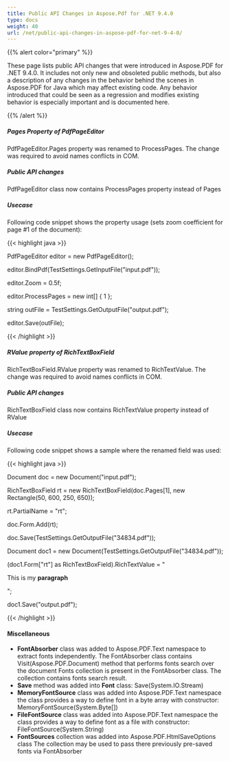 ```yaml
---
title: Public API Changes in Aspose.Pdf for .NET 9.4.0
type: docs
weight: 40
url: /net/public-api-changes-in-aspose-pdf-for-net-9-4-0/
---
```


{{% alert color="primary" %}} 

These page lists public API changes that were introduced in Aspose.PDF for .NET 9.4.0. It includes not only new and obsoleted public methods, but also a description of any changes in the behavior behind the scenes in Aspose.PDF for Java which may affect existing code. Any behavior introduced that could be seen as a regression and modifies existing behavior is especially important and is documented here.

{{% /alert %}} 
##### **Pages Property of PdfPageEditor**
PdfPageEditor.Pages property was renamed to ProcessPages.
The change was required to avoid names conflicts in COM.
##### **Public API changes**
PdfPageEditor class now contains ProcessPages property instead of Pages
##### **Usecase**
Following code snippet shows the property usage (sets zoom coefficient for page #1 of the document):

{{< highlight java >}}

 PdfPageEditor editor = new PdfPageEditor();

editor.BindPdf(TestSettings.GetInputFile("input.pdf"));

editor.Zoom = 0.5f;

editor.ProcessPages = new int[] { 1 };

string outFile = TestSettings.GetOutputFile("output.pdf");

editor.Save(outFile);

{{< /highlight >}}
##### **RValue property of RichTextBoxField**
RichTextBoxField.RValue property was renamed to RichTextValue.
The change was required to avoid names conflicts in COM.
##### **Public API changes**
RichTextBoxField class now contains RichTextValue property instead of RValue
##### **Usecase**
Following code snippet shows a sample where the renamed field was used:

{{< highlight java >}}

 Document doc = new Document("input.pdf");

RichTextBoxField rt = new RichTextBoxField(doc.Pages[1], new Rectangle(50, 600, 250, 650));

rt.PartialName = "rt";

doc.Form.Add(rt);

doc.Save(TestSettings.GetOutputFile("34834.pdf"));

Document doc1 = new Document(TestSettings.GetOutputFile("34834.pdf"));

(doc1.Form["rt"] as RichTextBoxField).RichTextValue = "<p>This is my <b>paragraph</b></p>";

doc1.Save("output.pdf");

{{< /highlight >}}
#### **Miscellaneous**
- **FontAbsorber** class was added to Aspose.PDF.Text namespace to extract fonts independently.
  The FontAbsorber class contains Visit(Aspose.PDF.Document) method that performs fonts search over the document
  Fonts collection is present in the FontAbsorber class. The collection contains fonts search result.
- **Save** method was added into **Font** class:
  Save(System.IO.Stream)
- **MemoryFontSource** class was added into Aspose.PDF.Text namespace
  the class provides a way to define font in a byte array with constructor: MemoryFontSource(System.Byte[])
- **FileFontSource** class was added into Aspose.PDF.Text namespace
  the class provides a way to define font as a file with constructor: FileFontSource(System.String)
- **FontSources** collection was added into Aspose.PDF.HtmlSaveOptions class
  The collection may be used to pass there previously pre-saved fonts via FontAbsorber
